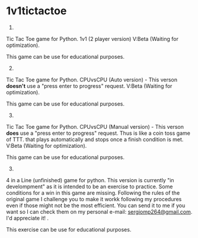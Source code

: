 # 1v1tictactoe

1.
Tic Tac Toe game for Python. 1v1 (2 player version) V:Beta (Waiting for optimization).

This game can be use for educational purposes. 

2.
Tic Tac Toe game for Python. CPUvsCPU (Auto version) - This verson **doesn't** use a "press enter to progress" request. V:Beta (Waiting for optimization).

This game can be use for educational purposes. 

3.
Tic Tac Toe game for Python. CPUvsCPU (Manual version) - This verson **does** use a "press enter to progress" request. Thus is like a coin toss game of TTT. that plays automatically and stops once a finish condition is met. V:Beta (Waiting for optimization).

This game can be use for educational purposes. 

3.
4 in a Line (unfinished) game for python. This version is currently "in develompment" as it is intended to be an exercise to practice. Some conditions for a win in this game are missing. Following the rules of the original game I challenge you to make it workk following my procedures even if those might not be the most efficient. You can send it to me if you want so I can check them on my personal e-mail: sergiomp264@gmail.com. I'd appreciate it! .

This exercise can be use for educational purposes. 
